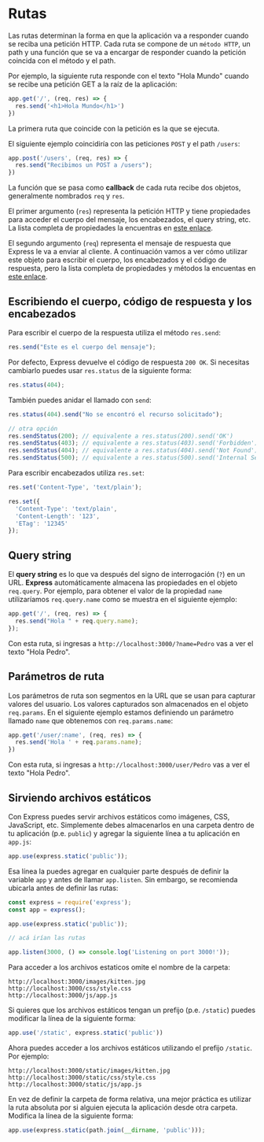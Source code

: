 # Rutas

Las rutas determinan la forma en que la aplicación va a responder cuando se reciba una petición HTTP. Cada ruta se compone de un `método HTTP`, un path y una función que se va a encargar de responder cuando la petición coincida con el método y el path.

Por ejemplo, la siguiente ruta responde con el texto "Hola Mundo" cuando se recibe una petición GET a la raíz de la aplicación:

```javascript
app.get('/', (req, res) => {
  res.send('<h1>Hola Mundo</h1>')
})
```

La primera ruta que coincide con la petición es la que se ejecuta.

El siguiente ejemplo coincidiría con las peticiones `POST` y el path `/users`:

```javascript
app.post('/users', (req, res) => {
  res.send("Recibimos un POST a /users");
})
```

La función que se pasa como **callback** de cada ruta recibe dos objetos, generalmente nombrados `req` y `res`.

El primer argumento \(`res`\) representa la petición HTTP y tiene propiedades para acceder el cuerpo del mensaje, los encabezados, el query string, etc. La lista completa de propiedades la encuentras en [este enlace](https://expressjs.com/en/4x/api.html#req).

El segundo argumento \(`req`\) representa el mensaje de respuesta que Express le va a enviar al cliente. A continuación vamos a ver cómo utilizar este objeto para escribir el cuerpo, los encabezados y el código de respuesta, pero la lista completa de propiedades y métodos la encuentas en [este enlace](https://expressjs.com/en/4x/api.html#res).

## Escribiendo el cuerpo, código de respuesta y los encabezados

Para escribir el cuerpo de la respuesta utiliza el método `res.send`:

```javascript
res.send("Este es el cuerpo del mensaje");
```

Por defecto, Express devuelve el código de respuesta `200 OK`. Si necesitas cambiarlo puedes usar `res.status` de la siguiente forma:

```javascript
res.status(404);
```

También puedes anidar el llamado con `send`:

```javascript
res.status(404).send("No se encontró el recurso solicitado");

// otra opción
res.sendStatus(200); // equivalente a res.status(200).send('OK')
res.sendStatus(403); // equivalente a res.status(403).send('Forbidden')
res.sendStatus(404); // equivalente a res.status(404).send('Not Found')
res.sendStatus(500); // equivalente a res.status(500).send('Internal Server Error')
```

Para escribir encabezados utiliza `res.set`:

```javascript
res.set('Content-Type', 'text/plain');

res.set({
  'Content-Type': 'text/plain',
  'Content-Length': '123',
  'ETag': '12345'
});
```

## Query string

El **query string** es lo que va después del signo de interrogación \(`?`\) en un URL. **Express** automáticamente almacena las propiedades en el objeto `req.query`. Por ejemplo, para obtener el valor de la propiedad `name` utilizaríamos `req.query.name` como se muestra en el siguiente ejemplo:

```javascript
app.get('/', (req, res) => {
  res.send("Hola " + req.query.name);
});
```

Con esta ruta, si ingresas a `http://localhost:3000/?name=Pedro` vas a ver el texto "Hola Pedro".

## Parámetros de ruta

Los parámetros de ruta son segmentos en la URL que se usan para capturar valores del usuario. Los valores capturados son almacenados en el objeto `req.params`. En el siguiente ejemplo estamos definiendo un parámetro llamado `name` que obtenemos con `req.params.name`:

```javascript
app.get('/user/:name', (req, res) => {
  res.send('Hola ' + req.params.name);
})
```

Con esta ruta, si ingresas a `http://localhost:3000/user/Pedro` vas a ver el texto "Hola Pedro".

## Sirviendo archivos estáticos

Con Express puedes servir archivos estáticos como imágenes, CSS, JavaScript, etc. Simplemente debes almacenarlos en una carpeta dentro de tu aplicación \(p.e. `public`\) y agregar la siguiente línea a tu aplicación en `app.js`:

```javascript
app.use(express.static('public'));
```

Esa línea la puedes agregar en cualquier parte después de definir la variable `app` y antes de llamar `app.listen`. Sin embargo, se recomienda ubicarla antes de definir las rutas:

```javascript
const express = require('express');
const app = express();

app.use(express.static('public'));

// acá irían las rutas

app.listen(3000, () => console.log('Listening on port 3000!'));
```

Para acceder a los archivos estaticos omite el nombre de la carpeta:

```text
http://localhost:3000/images/kitten.jpg
http://localhost:3000/css/style.css
http://localhost:3000/js/app.js
```

Si quieres que los archivos estáticos tengan un prefijo \(p.e. `/static`\) puedes modificar la línea de la siguiente forma:

```javascript
app.use('/static', express.static('public'))
```

Ahora puedes acceder a los archivos estáticos utilizando el prefijo `/static`. Por ejemplo:

```text
http://localhost:3000/static/images/kitten.jpg
http://localhost:3000/static/css/style.css
http://localhost:3000/static/js/app.js
```

En vez de definir la carpeta de forma relativa, una mejor práctica es utilizar la ruta absoluta por si alguien ejecuta la aplicación desde otra carpeta. Modifica la línea de la siguiente forma:

```javascript
app.use(express.static(path.join(__dirname, 'public')));
```

